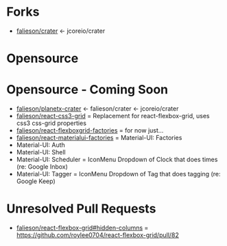# Forks
* [falieson/crater](https://github.com/Falieson/crater) <- jcoreio/crater

# Opensource

# Opensource - Coming Soon
* [falieson/planetx-crater](https://github.com/Falieson/planetx-crater) <- falieson/crater <- jcoreio/crater
* [falieson/react-css3-grid](https://github.com/Falieson/react-css3-grid) = Replacement for react-flexbox-grid, uses css3 css-grid properties
* [falieson/react-flexboxgrid-factories]() = for now just... <RowCol breakAtItems={int} />
* [falieson/react-materialui-factories]() = Material-UI: Factories
* Material-UI: Auth
* Material-UI: Shell
* Material-UI: Scheduler = IconMenu Dropdown of Clock that does times (re: Google Inbox)
* Material-UI: Tagger = IconMenu Dropdown of Tag that does tagging (re: Google Keep)

# Unresolved Pull Requests
* [falieson/react-flexbox-grid#hidden-columns](https://github.com/Falieson/react-flexbox-grid/tree/hidden-columns) = https://github.com/roylee0704/react-flexbox-grid/pull/82

